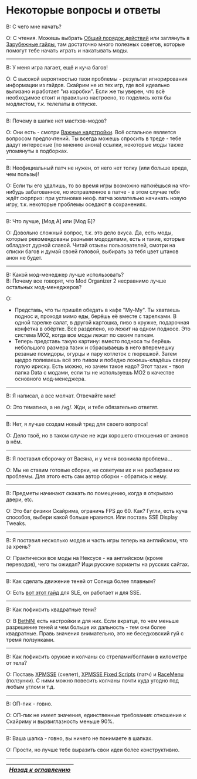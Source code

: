 # Некоторые вопросы и ответы

В: С чего мне начать?

О: С чтения. Можешь выбрать [Общий порядок действий](../01_Main_Info/03_Общий_порядок_действий_(1.5.97).md) или заглянуть в [Зарубежные гайды](../01_Main_Info/04_Зарубежные_гайды.md), там достаточно много полезных советов, которые помогут тебе начать играть и накатывать моды.

------

В: У меня игра лагает, ещё и куча багов!

О: С высокой вероятностью твои проблемы - результат игнорирования информации из гайдов. Скайрим не из тех игр, где всё идеально вылизано и работает "из коробки". Если же ты уверен, что всё необходимое стоит и правильно настроено, то поделись хотя бы модлистом, т.к. телепаты в отпуске.

------

В: Почему в шапке нет мастхэв-модов?

О: Они есть - смотри [Важные надстройки](../01_Main_Info/02_Важные_надстройки.md). Всё остальное является вопросом предпочтений. Ты всегда можешь спросить в треде - тебе дадут интересные (по мнению анона) ссылки, некоторые моды также упомянуты в подборках.

------

В: Неофициальный патч не нужен, от него нет толку (или больше вреда, чем пользы)!

О: Если ты его удалишь, то во время игры возможно наткнёшься на что-нибудь забагованное, но исправленное в патче - в этом случае тебя ждёт сюрприз: при установке неоф. патча желательно начинать новую игру, т.к. некоторые проблемы оседают в сохранениях.

------

В: Что лучше, [Мод А] или [Мод Б]?

О: Довольно сложный вопрос, т.к. это дело вкуса. Да, есть моды, которые рекомендованы разными мододелами, есть и такие, которые обладают дурной славой. Читай отзывы пользователей, смотри на списки багов и думай своей головой, выбирать за тебя цвет штанов анон не будет.

------

В: Какой мод-менеджер лучше использовать?  
В: Почему все говорят, что Mod Organizer 2 несравнимо лучше остальных мод-менеджеров?

О:
+ Представь, что ты пришёл обедать в кафе "Му-Му". Ты хватаешь поднос и, проходя мимо еды, берёшь её вместе с тарелками. В одной тарелке салат, в другой картошка, пиво в кружке, подарочная конфетка в обёртке. Всё разделено, но лежит на одном подносе. Это система МО2, когда все моды лежат по своим папкам.  
+ Теперь представь такую картину: вместо подноса ты берёшь небольшого размера тазик и сбрасываешь в него вперемешку резаные помидоры, огурцы и пару котлеток с пюрешкой. Затем щедро поливаешь всё это пивом и победно ложишь-кладёшь сверху голую ириску. Есть можно, но зачем такое надо? Этот тазик - твоя папка Data с модами, если ты не используешь МО2 в качестве основного мод-менеджера.

------

В: Я написал, а все молчат. Отвечайте мне!

О: Это тематика, а не /vg/. Жди, и тебе обязательно ответят.

------

В: Нет, я лучше создам новый тред для своего вопроса!

О: Дело твоё, но в таком случае не жди хорошего отношения от анонов в нём.

------

В: Я поставил сборочку от Васяна, и у меня возникла проблема...

О: Мы не ставим готовые сборки, не советуем их и не разбираем их проблемы. Для этого есть сам автор сборки - обратись к нему.

------

В: Предметы начинают скакать по помещению, когда я открываю двери, etc.

О: Это баг физики Скайрима, ограничь FPS до 60. Как? Гугли, есть куча способов, выбери какой больше нравится. Или поставь SSE Display Tweaks.

------

В: Я поставил несколько модов и часть игры теперь на английском, что за хрень?

О: Практически все моды на Нексусе - на английском (кроме переводов), чего ты ожидал? Ищи русские варианты на русских сайтах.

------

В: Как сделать движение теней от Солнца более плавным?

О: Есть [вот этот гайд](http://forum.step-project.com/topic/9209-sun-shadow-transition-ini-settings) для SLE, он работает и для SSE.

------

В: Как пофиксить квадратные тени?

О: В [BethINI](https://www.nexusmods.com/skyrimspecialedition/mods/4875) есть настройки и для них. Если вкратце, то чем меньше разрешение теней и чем больше их дальность - тем они более квадратные. Правь значения внимательно, это не беседковский гуй с тремя ползунками.

------

В: Как пофиксить оружие и колчаны со стрелами/болтами в километре от тела?

О: Поставь [XPMSSE](https://www.nexusmods.com/skyrimspecialedition/mods/1988) (скелет), [XPMSSE Fixed Scripts](https://www.nexusmods.com/skyrimspecialedition/mods/44252) (патч) и [RaceMenu](https://www.nexusmods.com/skyrimspecialedition/mods/19080) (ползунки). С ними можно повесить колчаны почти куда угодно под любым углом и т.д.

------

В: ОП-пик - говно.

О: ОП-пик не имеет значения, единственные требования: отношение к Скайриму и вырвиглазность меньше 90%.

------

В: Ваша шапка - говно, вы ничего не понимаете в шапках.

О: Прости, но лучше тебе выразить свои идеи более конструктивно.

------

|[*Назад к оглавлению*](../01_Оглавление.md)|
|:---:|
